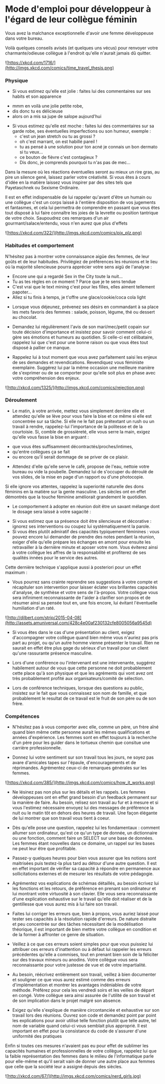 # Mode d'emploi pour développeur à l'égard de leur collègue féminin

Vous avez la malchance exceptionnelle
d'avoir une femme développeuse dans votre bureau.

Voilà quelques conseils avisés (et quelques uns vécus) pour renvoyer
votre charmante/odieuse collègue à l'endroit qu'elle n'aurait jamais dû quitter.

![https://xkcd.com/1716/](http://imgs.xkcd.com/comics/time_travel_thesis.png)


### Physique
* Si vous estimez qu'elle est jolie :
 faites lui des commentaires sur ses habits et son apparence
 - mmm en voilà une jolie petite robe,
 - dis donc tu es délicieuse
 - alors on a mis sa jupe de salope aujourd'hui

* Si vous estimez qu'elle est moche :
 faites lui des commentaires sur sa garde robe, ses éventuelles imperfections
 ou son humeur, exemple :
  - c'est un jean stretch ou tu as grossi ?
  - oh c'est marrant, on est habillé pareil !
  - tu as pensé à une solution pour ton acné je connais un bon dermato si tu veux...
  - ce bouton de fièvre c'est contagieux ?
  - Dis donc, je comprends pourquoi tu n'as pas de mec...

Dans la mesure où les réactions éventuelles seront au mieux un rire gras, au pire un silence gené, laissez parler votre créativité.
Si vous êtes à cours d'idée en la matière laissez vous inspirer par des sites tels que Payetaschnek ou Sexisme Ordinaire.

Il est en effet indispensable de lui rappeler qu'avant d'être un humain ou une collègue c'est un corps laissé à l'entière disposition de vos jugements et fantasmes, et cela lui permettra de comprendre en passant que vous êtes tout disposé à lui faire connaître les joies de la levrette ou position tantrique de votre choix.
Saupoudrez ces remarques d'un air gourmant/salace/entendu,
vous n'en aurez que plus d'effets

![https://xkcd.com/322/](http://imgs.xkcd.com/comics/pix_plz.png)

### Habitudes et comportement

N'hésitez pas à montrer votre connaissance aigüe des femmes, de leur goûts et de leur habitudes.
Privilégiez de préférences les réunions et le lieu où la majorité silencieuse pourra apprécier votre sens aigü de l'analyse :
  - Encore une qui a regardé Sex in the City toute la nuit...
  - Tu as tes règles en ce moment ? Parce que je te sens tendue
  - C'est vrai que le text mining c'est pour les filles, elles aiment tellement papoter...
  - Allez si tu finis à temps, je t'offre une glace/cookie/coca cola light

* Lorsque vous déjeunez, prévenez ses désirs en commandant à sa place les mets favoris des femmes :
salade, poisson, légume, thé ou dessert au chocolat. 

* Demandez lui régulièrement l'avis de son mari/mec/petit copain sur toute décision d'importance et insistez pour savoir comment celui-ci gère ses émotions et humeurs au quotidien. Si celle-ci est célibataire, rappelez lui que c'est pour une bonne raison ou que vous êtes tout disposé à pallier ce manque.

* Rappelez lui à tout moment que vous avez parfaitement saisi les enjeux de ses demandes et revendications. Revendiquez vous féministe exemplaire. Suggérez lui par la même occasion une meilleure manière de s'exprimer ou de se comporter pour qu'elle soit plus en phase avec votre compréhension des enjeux.

![http://xkcd.com/1325/](http://imgs.xkcd.com/comics/rejection.png)


### Déroulement

* Le matin, à votre arrivée, mettez vous simplement derrière elle et attendez qu'elle se lève pour vous faire la bise et ce même si elle est concentrée sur sa tâche.
Si elle ne le fait pas prétextant un rush ou un travail à rendre,
rappelez-lui l'importance de la politesse et de la courtoisie.
Si, comble de grossièreté, elle vous serre la main, exigez qu'elle vous fasse la bise en arguant :
 - que vous êtes suffisamment décontractés/proches/intimes,
 - qu'entre collègues ça se fait
 - ou encore qu'il serait dommage de se priver de ce plaisir.

* Attendez d'elle qu'elle serve le café, propose de l'eau, nettoie votre bureau ou vide la poubelle. Demandez lui de s'occuper du déroulé de vos slides, de la mise en page d'un rapport ou d'une photocopie.

Si elle ignore vos attentes, rappelez la superiorité naturelle des dons féminins en la matière sur la gente masculine. Les siècles ont en effet démontrés que la touche féminine améliorait grandement le quotidien.

* Le comportement à adopter en réunion doit être un savant mélange dont le dosage sera laissé à votre sagacité :
 - Si vous estimez que sa présence doit être silencieuse et décorative : ignorez ses interventions ou coupez lui systématiquement la parole.
 - Si vous êtes plutôt admiratif des capacités typiquement féminines : vous pouvez encore lui demander de prendre des notes pendant la réunion, exiger d'elle qu'elle prépare les échanges en amont pour ensuite les retravailler à la dernière minute et aposer votre nom. Vous éviterez ainsi à votre collègue les affres de la responsabilité et profiterez de ses qualités innées pour le service des autres.

Cette dernière technique s'applique aussi à posteriori pour un effet maximum : 

* Vous pourrez sans crainte reprendre ses suggestions à votre compte et récapituler son intervention  pour laisser éclater vos brillantes capacités d'analyse, de synthèse et votre sens de l'à-propos.
Votre collègue vous sera infiniment reconnaissante de l'aider à clarifier son propos et de résumer ainsi sa pensée tout en, une fois encore, lui évitant l'éventuelle humiliation d'un raté.

![http://dilbert.com/strip/2015-04-08](http://assets.amuniversal.com/428c4e00af230132cfe8005056a9545d)

- Si vous êtes dans le cas d'une présentation au client, exigez d'accompagner votre collègue quand bien même vous n'auriez pas pris part au projet, ou qu'un autre homme vienne présenter le travail. Rien ne saurait en effet être plus gage du sérieux d'un travail pour un client qu'une rassurante présence masculine.

* Lors d'une conférence ou l'intervenant est une intervenante, suggérez habilement autour de vous que cette personne ne doit probablement cette place qu'à son physique et que les agréments qui vont avez ont très probablement profité aux organisateurs/comité de sélection.

* Lors de conférence techniques, lorsque des questions au public, insistez sur le fait que vous connaissez son nom de famille, et que probablement le resultat de ce travail est le fruit de son père ou de son frère.  

### Compétences

* N'hésitez pas à vous comporter avec elle, comme un père, un frère aîné quand bien même cette personne aurait les mêmes qualifications et années d'expérience.
Les femmes sont en effet toujours à la recherche d'un père pour les guider dans le tortueux chemin que consitue une carrière professionnelle.

* Donnez lui votre sentiment sur son travail tous les jours, ne soyez pas avare d'amicales tapes sur l'épaule, d'encouragements et de réprimandes. Agrémentez ceux-ci de remarques générales sur les femmes.

![https://xkcd.com/385/](http://imgs.xkcd.com/comics/how_it_works.png)

* Ne lésinez pas non plus sur les détails et les rappels. Les femmes développeuses ont en effet grand besoin d'un feedback permanent sur la manière de faire. Au besoin, relisez son travail au fur et à mesure et si vous l'estimez nécessaire envoyez lui des messages de préférence la nuit ou le matin tôt en dehors des heures de travail. Une façon élégante de lui montrer que son travail vous tient à coeur.

* Dès qu'elle pose une question, rappelez lui les fondamentaux : comment allumer son ordinateur, qu'est ce qu'un type de donnée, un dictionnaire ou une fonction, comment faire un SELECT sur une base de données. 
Les femmes étant nouvelles dans ce domaine, un rappel sur les bases ne peut leur être que profitable.

* Passez-y quelques heures pour bien vous assurer que les notions sont maitrisées puis testez-la plus tard au détour d'une autre question.
Il est en effet important de vérifier sa capacité à répondre en permanence aux sollicitations externes et de mesurer les résultats de votre pédagogie.

* Agrémentez vos explications de schémas détaillés, au besoin écrivez lui les fonctions et les retours, de préférence en prenant son ordinateur et lui montrant votre virtuosité à son clavier.
Elle vous sera reconnaissante d'une explication exhaustive sur le travail qu'elle doit réaliser et de la gentillesse que vous aurez mis à lui faire son travail.

* Faites lui corriger les erreurs que, bien à propos, vous auriez laissé pour tester ses capacités à la résolution rapide d'erreurs.
De nature distraite et peu concentrée sur des tâches nécessitant de la modélisation théorique, il est important de bien mettre votre collègue en condition et de la former à affronter ce genre de situation.

* Veillez à ce que ces erreurs soient simples pour que vous puissiez lui attribuer ces erreurs d'inattention ou à défaut lui rappeler les erreurs précédentes qu'elle a commises, tout en prenant bien soin de la féliciter sur des travaux mineurs ou anodins.
Votre collègue vous sera reconnaissante pour votre justesse de vue et de votre impartialité.

* Au besoin, réécrivez entièrement son travail, veillez à bien documenter et souligner ce que vous aurez estimé comme des erreurs d'implémentation et montrer les avantages indéniables de votre méthode. Préférez pour cela les vendredi soirs et les veilles de départ en congé.
Votre collègue sera ainsi assurée de l'utilité de son travail et de son implication dans le projet malgré son absence. 

* Exigez qu'elle s'explique de manière circontanciée et exhaustive sur son travail lors des réunions. Ouvrez son code et demandez point par point les explications pour avoir utilisé telle fonction plutôt que telle autre, tel nom de variable quand celui-ci vous semblait plus approprié. Il est important en effet pour la consistance du code de s'assurer d'une uniformité des pratiques

Enfin si toutes ces mesures n'avaient pas eu pour effet de sublimer les capacités humaines et professionnelles de votre collègue, rappelez lui que la faible représentation des femmes dans le milieu de l'informatique parle pour elle-même et qu'il serait vain de donner une autre place aux femmes que celle que la société leur a assigné depuis des siècles.

![http://xkcd.com/67/](http://imgs.xkcd.com/comics/nerd_girls.jpg)
